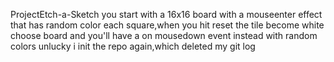 ProjectEtch-a-Sketch 
you start with a 16x16 board with a mouseenter effect that has random color each square,when you hit reset the tile become white
choose board and you'll have a on mousedown event instead with random colors
unlucky i init the repo again,which deleted my git log